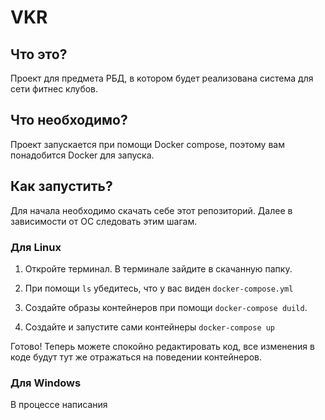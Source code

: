 # VKR

## Что это?

Проект для предмета РБД, в котором будет реализована система для сети фитнес клубов.

## Что необходимо?

Проект запускается при помощи Docker compose, поэтому вам понадобится Docker для запуска.

## Как запустить?

Для начала необходимо скачать себе этот репозиторий. Далее в зависимости от ОС следовать этим шагам.

### Для Linux

1. Откройте терминал. В терминале зайдите в скачанную папку.

2. При помощи ```ls``` убедитесь, что у вас виден ```docker-compose.yml```

3. Создайте образы контейнеров при помощи ```docker-compose duild```.

4. Создайте и запустите сами контейнеры ```docker-compose up```

Готово! Теперь можете спокойно редактировать код, все изменения в коде будут тут же отражаться на поведении контейнеров.

### Для Windows

В процессе написания
